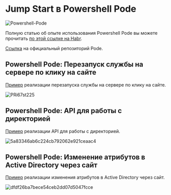 # Jump Start в Powershell Pode
![Powershell-Pode](https://github.com/bgelov/habr-powershell-pode-jumpstart/assets/5302940/a2ea3c60-9ca6-4c8b-89bb-0a7157ad2eb5)

Полную статью об опыте использования Powershell Pode вы можете прочитать [по этой ссылке на Habr](https://habr.com/ru/articles/737642/).

[Ссылка](https://github.com/Badgerati/Pode) на официальный репозиторий Pode.


## Powershell Pode: Перезапуск службы на сервере по клику на сайте
[Пример](https://github.com/bgelov/habr-powershell-pode-jumpstart/tree/main/demo-restart-services) реализации перезапуска службы на сервере по клику на сайте.

![PRi67st225](https://github.com/bgelov/habr-powershell-pode-jumpstart/assets/5302940/8ce2ff0b-971c-4dff-9003-271a0d5c29a9)


## Powershell Pode: API для работы с директорией
[Пример](https://github.com/bgelov/habr-powershell-pode-jumpstart/tree/main/demo-api) реализации API для работы с директорией.

![5a83346ab6c224cb792062e921ceaac4](https://github.com/bgelov/habr-powershell-pode-jumpstart/assets/5302940/ed58bf2e-f0b4-4d60-8e99-efb146d7477f)


## Powershell Pode: Изменение атрибутов в Active Directory через сайт
[Пример](https://github.com/bgelov/habr-powershell-pode-jumpstart/tree/main/demo-change-attribute) реализации изменения атрибутов в Active Directory через сайт.

![dfdf26ba7bece54ceb2dd07d5047fcce](https://github.com/bgelov/habr-powershell-pode-jumpstart/assets/5302940/b7ecb11f-092a-4ca2-b982-ac3fe6d82c04)
